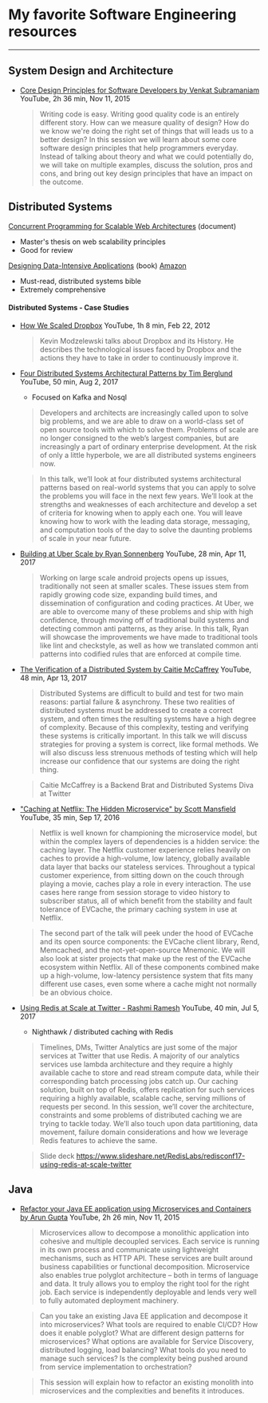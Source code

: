 # My favorite Software Engineering resources
***

## System Design and Architecture

* [Core Design Principles for Software Developers by Venkat Subramaniam](https://www.youtube.com/watch?v=llGgO74uXMI) YouTube, 2h 36 min, Nov 11, 2015
   > Writing code is easy. Writing good quality code is an entirely different story. How can we measure quality of design? How do we know we're doing the right set of things that will leads us to a better design? In this session we will learn about some core software design principles that help programmers everyday. Instead of talking about theory and what we could potentially do, we will take on multiple examples, discuss the solution, pros and cons, and bring out key design principles that have an impact on the outcome.

## Distributed Systems

[Concurrent Programming for Scalable Web Architectures](http://berb.github.io/diploma-thesis/community/index.html) (document)
  * Master's thesis on web scalability principles
  * Good for review
  
[Designing Data-Intensive Applications](https://dataintensive.net/) (book) [Amazon](https://www.amazon.com/Designing-Data-Intensive-Applications-Reliable-Maintainable/dp/1449373321/)
  * Must-read, distributed systems bible
  * Extremely comprehensive
  
#### Distributed Systems - Case Studies
* [How We Scaled Dropbox](https://www.youtube.com/watch?v=PE4gwstWhmc) YouTube, 1h 8 min, Feb 22, 2012
   > Kevin Modzelewski talks about Dropbox and its History. He describes the technological issues faced by Dropbox and the actions they have to take in order to continuously improve it.
* [Four Distributed Systems Architectural Patterns by Tim Berglund](https://www.youtube.com/watch?v=tpspO9K28PM) YouTube, 50 min, Aug 2, 2017
   * Focused on Kafka and Nosql
   > Developers and architects are increasingly called upon to solve big problems, and we are able to draw on a world-class set of open source tools with which to solve them. Problems of scale are no longer consigned to the web’s largest companies, but are increasingly a part of ordinary enterprise development. At the risk of only a little hyperbole, we are all distributed systems engineers now.

   > In this talk, we’ll look at four distributed systems architectural patterns based on real-world systems that you can apply to solve the problems you will face in the next few years. We’ll look at the strengths and weaknesses of each architecture and develop a set of criteria for knowing when to apply each one. You will leave knowing how to work with the leading data storage, messaging, and computation tools of the day to solve the daunting problems of scale in your near future.
* [Building at Uber Scale by Ryan Sonnenberg](https://www.youtube.com/watch?v=bSojCYTTz-A) YouTube, 28 min, Apr 11, 2017
   > Working on large scale android projects opens up issues, traditionally not seen at smaller scales. These issues stem from rapidly growing code size, expanding build times, and dissemination of configuration and coding practices. At Uber, we are able to overcome many of these problems and ship with high confidence, through moving off of traditional build systems and detecting common anti patterns, as they arise. In this talk, Ryan will showcase the improvements we have made to traditional tools like lint and checkstyle, as well as how we translated common anti patterns into codified rules that are enforced at compile time.
* [The Verification of a Distributed System by Caitie McCaffrey](https://www.youtube.com/watch?v=ZMbqbXxRthE) YouTube, 48 min, Apr 13, 2017
   > Distributed Systems are difficult to build and test for two main reasons: partial failure & asynchrony. These two realities of distributed systems must be addressed to create a correct system, and often times the resulting systems have a high degree of complexity. Because of this complexity, testing and verifying these systems is critically important. In this talk we will discuss strategies for proving a system is correct, like formal methods. We will also discuss less strenuous methods of testing which will help increase our confidence that our systems are doing the right thing.
   
   > Caitie McCaffrey is a Backend Brat and Distributed Systems Diva at Twitter
   
* ["Caching at Netflix: The Hidden Microservice" by Scott Mansfield](https://www.youtube.com/watch?v=Rzdxgx3RC0Q) YouTube, 35 min, Sep 17, 2016
   > Netflix is well known for championing the microservice model, but within the complex layers of dependencies is a hidden service: the caching layer. The Netflix customer experience relies heavily on caches to provide a high-volume, low latency, globally available data layer that backs our stateless services. Throughout a typical customer experience, from sitting down on the couch through playing a movie, caches play a role in every interaction. The use cases here range from session storage to video history to subscriber status, all of which benefit from the stability and fault tolerance of EVCache, the primary caching system in use at Netflix.

   > The second part of the talk will peek under the hood of EVCache and its open source components: the EVCache client library, Rend, Memcached, and the not-yet-open-source Mnemonic. We will also look at sister projects that make up the rest of the EVCache ecosystem within Netflix. All of these components combined make up a high-volume, low-latency persistence system that fits many different use cases, even some where a cache might not normally be an obvious choice.

* [Using Redis at Scale at Twitter - Rashmi Ramesh](https://www.youtube.com/watch?v=QznaOSk20nU) YouTube, 40 min, Jul 5, 2017
   * Nighthawk / distributed caching with Redis
   > Timelines, DMs, Twitter Analytics are just some of the major services at Twitter that use Redis. A majority of our analytics services use lambda architecture and they require a highly available cache to store and read stream compute data, while their corresponding batch processing jobs catch up. Our caching solution, built on top of Redis, offers replication for such services requiring a highly available, scalable cache, serving millions of requests per second. In this session, we’ll cover the architecture, constraints and some problems of distributed caching we are trying to tackle today. We’ll also touch upon data partitioning, data movement, failure domain considerations and how we leverage Redis features to achieve the same.
   
   > Slide deck https://www.slideshare.net/RedisLabs/redisconf17-using-redis-at-scale-twitter


## Java

* [Refactor your Java EE application using Microservices and Containers by Arun Gupta](https://www.youtube.com/watch?v=iJVW7v8O9BU) YouTube, 2h 26 min, Nov 11, 2015
   > Microservices allow to decompose a monolithic application into cohesive and multiple decoupled services. Each service is running in its own process and communicate using lightweight mechanisms, such as HTTP API. These services are built around business capabilities or functional decomposition. Microservice also enables true polyglot architecture – both in terms of language and data. It truly allows you to employ the right tool for the right job. Each service is independently deployable and lends very well to fully automated deployment machinery.

   > Can you take an existing Java EE application and decompose it into microservices? What tools are required to enable CI/CD? How does it enable polyglot? What are different design patterns for microservices? What options are available for Service Discovery, distributed logging, load balancing? What tools do you need to manage such services? Is the complexity being pushed around from service implementation to orchestration?

   > This session will explain how to refactor an existing monolith into microservices and the complexities and benefits it introduces.
